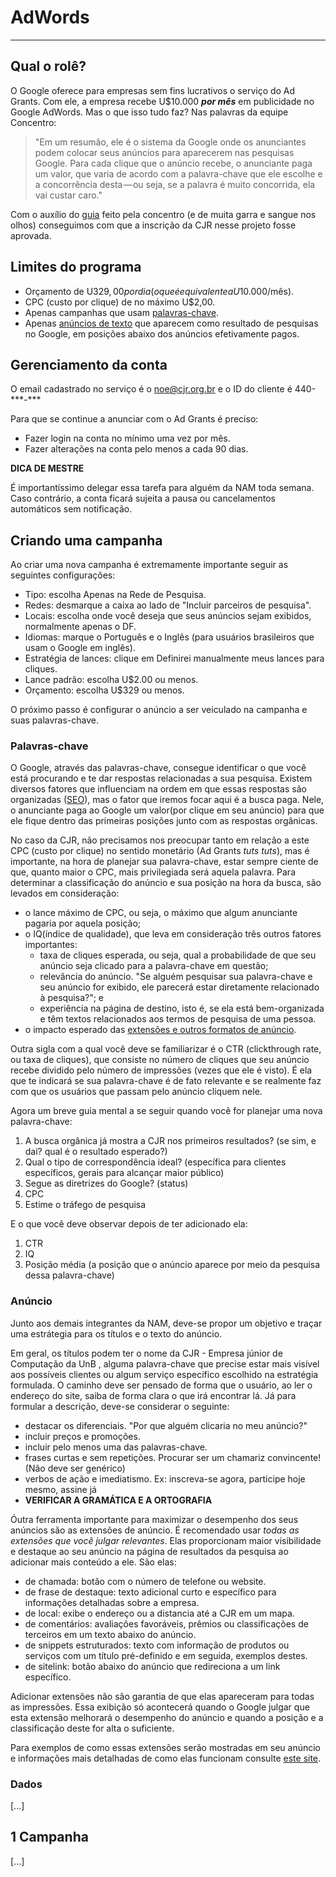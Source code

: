 # AdWords

---

## Qual o rolê?
O Google oferece para empresas sem fins lucrativos o serviço do Ad Grants. Com ele, a empresa recebe U$10.000 _**por mês**_ em publicidade no Google AdWords. Mas o que isso tudo faz? Nas palavras da equipe Concentro:

>"Em um resumão, ele é o sistema da Google onde os anunciantes podem colocar seus anúncios para aparecerem nas pesquisas Google. Para cada clique que o anúncio recebe, o anunciante paga um valor, que varia de acordo com a palavra-chave que ele escolhe e a concorrência desta — ou seja, se a palavra é muito concorrida, ela vai custar caro."

Com o auxílio do [guia](https://medium.com/@concentrodf/fazendo-sua-ej-decolar-em-4-passos-f1dea0e9a9b8) feito pela concentro (e de muita garra e sangue nos olhos) conseguimos com que a inscrição da CJR nesse projeto fosse aprovada.

## Limites do programa
* Orçamento de U$329,00 por dia (o que é equivalente a U$10.000/mês).
* CPC (custo por clique) de no máximo U$2,00.
* Apenas campanhas que usam [palavras-chave](#palavras-chave). 
* Apenas [anúncios de texto](#anuncio) que aparecem como resultado de pesquisas no Google, em posições abaixo dos anúncios efetivamente pagos.

## Gerenciamento da conta
O email cadastrado no serviço é o noe@cjr.org.br e o ID do cliente é 440-\*\*\*-\*\*\*

Para que se continue a anunciar com o Ad Grants é preciso:

* Fazer login na conta no mínimo uma vez por mês.
* Fazer alterações na conta pelo menos a cada 90 dias.

<div class="master-tip">
	<b class="master-title">DICA DE MESTRE</b>
	<p>É importantíssimo delegar essa tarefa para alguém da NAM toda semana. Caso contrário, a conta ficará sujeita a pausa ou cancelamentos automáticos sem notificação.</p>
</div>

## Criando uma campanha
Ao criar uma nova campanha é extremamente importante seguir as seguintes configurações:

* Tipo: escolha Apenas na Rede de Pesquisa.
* Redes: desmarque a caixa ao lado de "Incluir parceiros de pesquisa".
* Locais: escolha onde você deseja que seus anúncios sejam exibidos, normalmente apenas o DF.
* Idiomas: marque o Português e o Inglês (para usuários brasileiros que usam o Google em inglês).
* Estratégia de lances: clique em Definirei manualmente meus lances para cliques.
* Lance padrão: escolha U$2.00 ou menos.
* Orçamento: escolha U$329 ou menos.

O próximo passo é configurar o anúncio a ser veiculado na campanha e suas palavras-chave.

### <a name="palavras-chave"></a> Palavras-chave
O Google, através das palavras-chave, consegue identificar o que você está procurando e te dar respostas relacionadas a sua pesquisa. Existem diversos fatores que influenciam na ordem em que essas respostas são organizadas ([SEO](https://rockcontent.com/guia/seo/)), mas o fator que iremos focar aqui é a busca paga. Nele, o anunciante paga ao Google um valor(por clique em seu anúncio) para que ele fique dentro das primeiras posições junto com as respostas orgânicas.

No caso da CJR, não precisamos nos preocupar tanto em relação a este CPC (custo por clique) no sentido monetário (Ad Grants *tuts tuts*), mas é importante, na hora de planejar sua palavra-chave, estar sempre ciente de que, quanto maior o CPC, mais privilegiada será aquela palavra. Para determinar a classificação do anúncio e sua posição na hora da busca, são levados em consideração:

* o lance máximo de CPC, ou seja, o máximo que algum anunciante pagaria por aquela posição;
* o IQ(índice de qualidade), que leva em consideração três outros fatores importantes:
  * taxa de cliques esperada, ou seja, qual a probabilidade de que seu anúncio seja clicado para a palavra-chave em questão;
  * relevância do anúncio. "Se alguém pesquisar sua palavra-chave e seu anúncio for exibido, ele parecerá estar diretamente relacionado à pesquisa?"; e
  * experiência na página de destino, isto é, se ela está bem-organizada e têm textos relacionados aos termos de pesquisa de uma pessoa.
* o impacto esperado das [extensões e outros formatos de anúncio](#anuncio-extensoes).

Outra sigla com a qual você deve se familiarizar é o CTR (clickthrough rate, ou taxa de cliques), que consiste no número de cliques que seu anúncio recebe dividido pelo número de impressões (vezes que ele é visto). É ela que te indicará se sua palavra-chave é de fato relevante e se realmente faz com que os usuários que passam pelo anúncio cliquem nele.

Agora um breve guia mental a se seguir quando você for planejar uma nova palavra-chave:

1. A busca orgânica já mostra a CJR nos primeiros resultados? (se sim, e dai? qual é o resultado esperado?)
2. Qual o tipo de correspondência ideal? (específica para clientes específicos, gerais para alcançar maior público)
3. Segue as diretrizes do Google? (status)
4. CPC
5. Estime o tráfego de pesquisa

E o que você deve observar depois de ter adicionado ela:

1. CTR
2. IQ
3. Posição média (a posição que o anúncio aparece por meio da pesquisa dessa palavra-chave)

### <a name="anuncio"></a> Anúncio
Junto aos demais integrantes da NAM, deve-se propor um objetivo e traçar uma estrátegia para os títulos e o texto do anúncio.

Em geral, os títulos podem ter o nome da CJR - Empresa júnior de Computação da UnB , alguma palavra-chave que precise estar mais visível aos possíveis clientes ou algum serviço específico escolhido na estratégia formulada.
O caminho deve ser pensado de forma que o usuário, ao ler o endereço do site, saiba de forma clara o que irá encontrar lá.
Já para formular a descrição, deve-se considerar o seguinte:

* destacar os diferenciais. "Por que alguém clicaria no meu anúncio?"
* incluir preços e promoções.
* incluir pelo menos uma das palavras-chave.
* frases curtas e sem repetições. Procurar ser um chamariz convincente! (Não deve ser genérico)
* verbos de ação e imediatismo. Ex: inscreva-se agora, participe hoje mesmo, assine já
* **VERIFICAR A GRAMÁTICA E A ORTOGRAFIA**

<a name="anuncio-extensoes"></a> Óutra ferramenta importante para maximizar o desempenho dos seus anúncios são as extensões de anúncio. É recomendado usar *todas as extensões que você julgar relevantes*. Elas proporcionam maior visibilidade e destaque ao seu anúncio na página de resultados da pesquisa ao adicionar mais conteúdo a ele. São elas:

* de chamada: botão com o número de telefone ou website.
* de frase de destaque: texto adicional curto e específico para informações detalhadas sobre a empresa.
* de local: exibe o endereço ou a distancia até a CJR em um mapa.
* de comentários: avaliações favoráveis, prêmios ou classificações de terceiros em um texto abaixo do anúncio.
* de snippets estruturados: texto com informação de produtos ou serviços com um título pré-definido e em seguida, exemplos destes.
* de sitelink: botão abaixo do anúncio que redireciona a um link específico.

Adicionar extensões não são garantia de que elas apareceram para todas as impressões. Essa exibição só acontecerá quando o Google julgar que esta extensão melhorará o desempenho do anúncio e quando a posição e a classificação deste for alta o suficiente.

Para exemplos de como essas extensões serão mostradas em seu anúncio e informações mais detalhadas de como elas funcionam consulte [este site](https://support.google.com/adwords/answer/2375499?hl=pt-BR).

### Dados
[...]

## 1 Campanha
[...]
